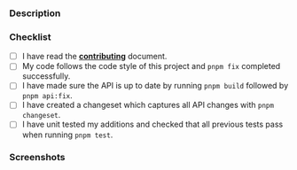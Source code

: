 ### Description

<!-- Describe your changes in detail and reference any issues it addresses-->

### Checklist

<!-- Go over all the following points, and put an `x` in all the boxes that apply. -->

- [ ] I have read the [**contributing**](https://github.com/remirror/remirror/blob/HEAD/docs/contributing.md) document.
- [ ] My code follows the code style of this project and `pnpm fix` completed successfully.
- [ ] I have made sure the API is up to date by running `pnpm build` followed by `pnpm api:fix`.
- [ ] I have created a changeset which captures all API changes with `pnpm changeset`.
- [ ] I have unit tested my additions and checked that all previous tests pass when running `pnpm test`.

### Screenshots

<!-- Delete this section if not applicable -->
